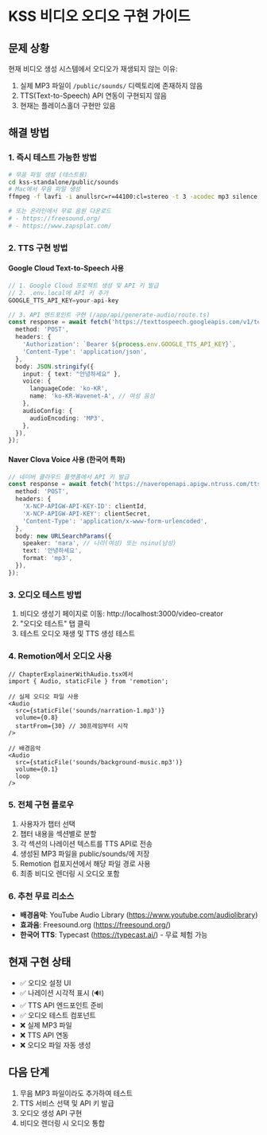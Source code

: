 # KSS 비디오 오디오 구현 가이드

## 문제 상황
현재 비디오 생성 시스템에서 오디오가 재생되지 않는 이유:
1. 실제 MP3 파일이 `/public/sounds/` 디렉토리에 존재하지 않음
2. TTS(Text-to-Speech) API 연동이 구현되지 않음
3. 현재는 플레이스홀더 구현만 있음

## 해결 방법

### 1. 즉시 테스트 가능한 방법
```bash
# 무음 파일 생성 (테스트용)
cd kss-standalone/public/sounds
# Mac에서 무음 파일 생성
ffmpeg -f lavfi -i anullsrc=r=44100:cl=stereo -t 3 -acodec mp3 silence.mp3

# 또는 온라인에서 무료 음원 다운로드
# - https://freesound.org/
# - https://www.zapsplat.com/
```

### 2. TTS 구현 방법

#### Google Cloud Text-to-Speech 사용
```typescript
// 1. Google Cloud 프로젝트 생성 및 API 키 발급
// 2. .env.local에 API 키 추가
GOOGLE_TTS_API_KEY=your-api-key

// 3. API 엔드포인트 구현 (/app/api/generate-audio/route.ts)
const response = await fetch('https://texttospeech.googleapis.com/v1/text:synthesize', {
  method: 'POST',
  headers: {
    'Authorization': `Bearer ${process.env.GOOGLE_TTS_API_KEY}`,
    'Content-Type': 'application/json',
  },
  body: JSON.stringify({
    input: { text: "안녕하세요" },
    voice: {
      languageCode: 'ko-KR',
      name: 'ko-KR-Wavenet-A', // 여성 음성
    },
    audioConfig: {
      audioEncoding: 'MP3',
    },
  }),
});
```

#### Naver Clova Voice 사용 (한국어 특화)
```typescript
// 네이버 클라우드 플랫폼에서 API 키 발급
const response = await fetch('https://naveropenapi.apigw.ntruss.com/tts-premium/v1/tts', {
  method: 'POST',
  headers: {
    'X-NCP-APIGW-API-KEY-ID': clientId,
    'X-NCP-APIGW-API-KEY': clientSecret,
    'Content-Type': 'application/x-www-form-urlencoded',
  },
  body: new URLSearchParams({
    speaker: 'nara', // 나라(여성) 또는 nsinu(남성)
    text: '안녕하세요',
    format: 'mp3',
  }),
});
```

### 3. 오디오 테스트 방법
1. 비디오 생성기 페이지로 이동: http://localhost:3000/video-creator
2. "오디오 테스트" 탭 클릭
3. 테스트 오디오 재생 및 TTS 생성 테스트

### 4. Remotion에서 오디오 사용
```tsx
// ChapterExplainerWithAudio.tsx에서
import { Audio, staticFile } from 'remotion';

// 실제 오디오 파일 사용
<Audio 
  src={staticFile('sounds/narration-1.mp3')} 
  volume={0.8}
  startFrom={30} // 30프레임부터 시작
/>

// 배경음악
<Audio 
  src={staticFile('sounds/background-music.mp3')} 
  volume={0.1}
  loop
/>
```

### 5. 전체 구현 플로우
1. 사용자가 챕터 선택
2. 챕터 내용을 섹션별로 분할
3. 각 섹션의 나레이션 텍스트를 TTS API로 전송
4. 생성된 MP3 파일을 public/sounds/에 저장
5. Remotion 컴포지션에서 해당 파일 경로 사용
6. 최종 비디오 렌더링 시 오디오 포함

### 6. 추천 무료 리소스
- **배경음악**: YouTube Audio Library (https://www.youtube.com/audiolibrary)
- **효과음**: Freesound.org (https://freesound.org/)
- **한국어 TTS**: Typecast (https://typecast.ai/) - 무료 체험 가능

## 현재 구현 상태
- ✅ 오디오 설정 UI
- ✅ 나레이션 시각적 표시 (🔊)
- ✅ TTS API 엔드포인트 준비
- ✅ 오디오 테스트 컴포넌트
- ❌ 실제 MP3 파일
- ❌ TTS API 연동
- ❌ 오디오 파일 자동 생성

## 다음 단계
1. 무음 MP3 파일이라도 추가하여 테스트
2. TTS 서비스 선택 및 API 키 발급
3. 오디오 생성 API 구현
4. 비디오 렌더링 시 오디오 통합